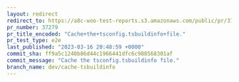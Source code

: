 ```yaml
---
layout: redirect
redirect_to: https://a8c-woo-test-reports.s3.amazonaws.com/public/pr/37279/e2e/index.html
pr_number: 37279
pr_title_encoded: "Cache+the+tsconfig.tsbuildinfo+file."
pr_test_type: e2e
last_published: "2023-03-16 20:48:59 +0000"
commit_sha: ff9a5c1240b86d44c1966441dfc6c988568301af
commit_message: "Cache the tsconfig.tsbuildinfo file."
branch_name: dev/cache-tsbuildinfo
---
```

